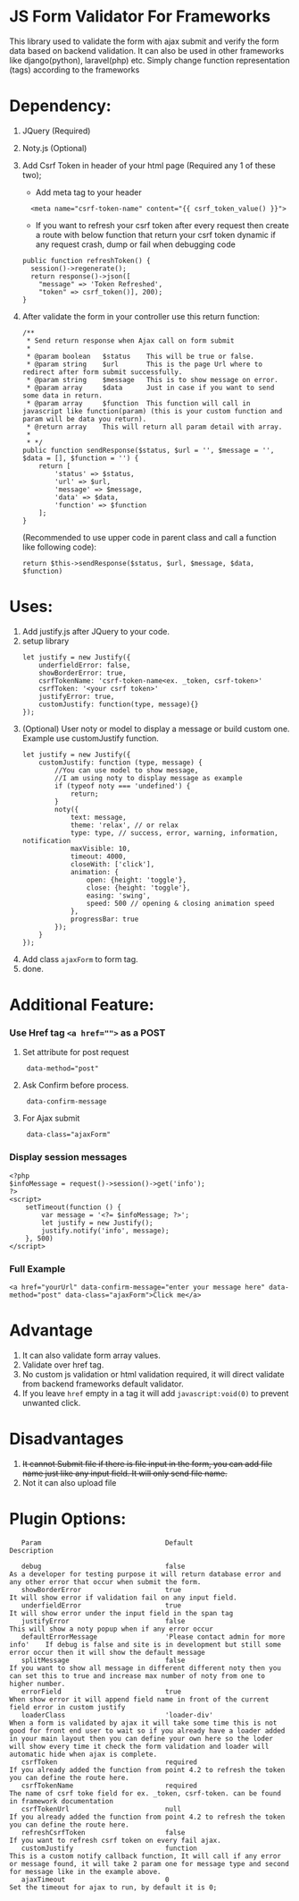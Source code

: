 # JS Form Validator For Frameworks

This library used to validate the form with ajax submit and verify the form data based on backend validation.
It can also be used in other frameworks like django(python), laravel(php) etc.
Simply change function representation (tags) according to the frameworks

# Dependency:
1. JQuery (Required)
2. Noty.js (Optional)
3. Add Csrf Token in header of your html page (Required any 1 of these two);
    - Add meta tag to your header
    ```
	  <meta name="csrf-token-name" content="{{ csrf_token_value() }}">
    ```

    - If you want to refresh your csrf token after every request then create a route with below function that return your csrf token dynamic if any request crash, dump or fail when debugging code
    ```
	public function refreshToken() {
	  session()->regenerate();
	  return response()->json([
	    "message" => 'Token Refreshed',
	    "token" => csrf_token()], 200);
	}
    
    ```

4. After validate the form in your controller use this return function:
    ```
    /**
     * Send return response when Ajax call on form submit
     * 
     * @param boolean   $status    This will be true or false.
     * @param string    $url       This is the page Url where to redirect after form submit successfully.
     * @param string    $message   This is to show message on error.
     * @param array     $data      Just in case if you want to send some data in return.
     * @param array     $function  This function will call in javascript like function(param) (this is your custom function and param will be data you return).
     * @return array    This will return all param detail with array.
     * 
     * */
    public function sendResponse($status, $url = '', $message = '', $data = [], $function = '') {
        return [
            'status' => $status,
            'url' => $url,
            'message' => $message,
            'data' => $data,
            'function' => $function
        ];
    }
    ```
   (Recommended to use upper code in parent class and call a function like following code):
    ```
    return $this->sendResponse($status, $url, $message, $data, $function)
    ```

# Uses:
1. Add justify.js after JQuery to your code.
2. setup library
    ```
    let justify = new Justify({
        underfieldError: false,
        showBorderError: true,
        csrfTokenName: 'csrf-token-name<ex. _token, csrf-token>'
        csrfToken: '<your csrf token>'
        justifyError: true,
        customJustify: function(type, message){}
    });
    ```
3. (Optional) User noty or model to display a message or build custom one. Example use customJustify function.
    ```
    let justify = new Justify({
        customJustify: function (type, message) {
            //You can use model to show message,
            //I am using noty to display message as example
            if (typeof noty === 'undefined') {
                return;
            }
            noty({
                text: message,
                theme: 'relax', // or relax
                type: type, // success, error, warning, information, notification
                maxVisible: 10,
                timeout: 4000,
                closeWith: ['click'],
                animation: {
                    open: {height: 'toggle'},
                    close: {height: 'toggle'},
                    easing: 'swing',
                    speed: 500 // opening & closing animation speed
                },
                progressBar: true
            });
        }
    });
    ```
3. Add class ```ajaxForm``` to form tag.
3. done.

# Additional Feature:
### Use Href tag ```<a href="">``` as a POST
1. Set attribute for post request
        
        data-method="post"

2. Ask Confirm before process.
        
        data-confirm-message

3. For Ajax submit
        
        data-class="ajaxForm"
        
### Display session messages
    <?php
    $infoMessage = request()->session()->get('info');
    ?>
    <script>
        setTimeout(function () {
            var message = '<?= $infoMessage; ?>';
            let justify = new Justify();
            justify.notify('info', message);
        }, 500)
    </script>

### Full Example

    <a href="yourUrl" data-confirm-message="enter your message here" data-method="post" data-class="ajaxForm">Click me</a>

# Advantage
1. It can also validate form array values.
2. Validate over href tag.
3. No custom js validation or html validation required, it will direct validate from backend frameworks default validator.
4. If you leave ```href``` empty in a tag it will add ```javascript:void(0)``` to prevent unwanted click.

# Disadvantages
1. <strike>It cannot Submit file if there is file input in the form, you can add file name just like any input field. It will only send file name.</strike>
2. Not it can also upload file 

# Plugin Options:

```
   Param                               Default                             Description
   
   debug                               false                                   As a developer for testing purpose it will return database error and any other error that occur when submit the form.
   showBorderError                     true                                    It will show error if validation fail on any input field.
   underfieldError                     true                                    It will show error under the input field in the span tag
   justifyError                        false                                   This will show a noty popup when if any error occur
   defaultErrorMessage                 'Please contact admin for more info'    If debug is false and site is in development but still some error occur then it will show the default message
   splitMessage                        false                                   If you want to show all message in different different noty then you can set this to true and increase max number of noty from one to higher number.
   errorField                          true                                    When show error it will append field name in front of the current field error in custom justify
   loaderClass                         'loader-div'                            When a form is validated by ajax it will take some time this is not good for front end user to wait so if you already have a loader added in your main layout then you can define your own here so the loder will show every time it check the form validation and loader will automatic hide when ajax is complete.
   csrfToken                           required                                If you already added the function from point 4.2 to refresh the token you can define the route here.
   csrfTokenName                       required                                The name of csrf toke field for ex. _token, csrf-token. can be found in framework documentation
   csrfTokenUrl                        null                                    If you already added the function from point 4.2 to refresh the token you can define the route here.
   refreshCsrfToken                    false                                   If you want to refresh csrf token on every fail ajax.
   customJustify                       function                                This is a custom notify callback function, It will call if any error or message found, it will take 2 param one for message type and second for message like in the example above.
   ajaxTimeout                         0                                       Set the timeout for ajax to run, by default it is 0;
```
